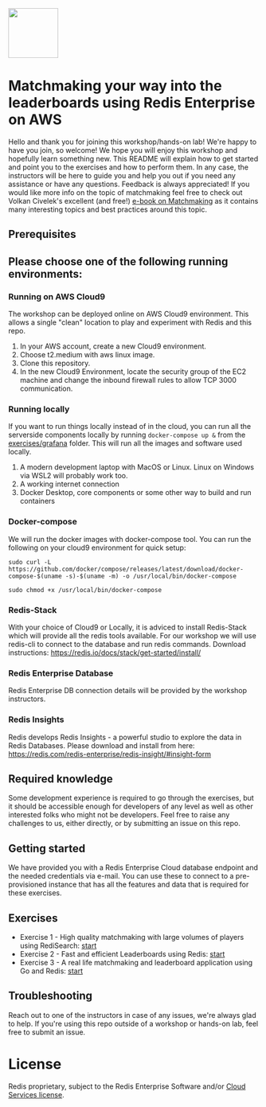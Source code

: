 <img src="img/redis-logo-full-color-rgb.png" height=100/>

# Matchmaking your way into the leaderboards using Redis Enterprise on AWS
Hello and thank you for joining this workshop/hands-on lab! We're happy to have you join, so welcome! We hope you will enjoy this workshop and hopefully learn something new. This README will explain how to get started and point you to the exercises and how to perform them. In any case, the instructors will be here to guide you and help you out if you need any assistance or have any questions. Feedback is always appreciated! If you would like more info on the topic of matchmaking feel free to check out Volkan Civelek's excellent (and free!) [e-book on Matchmaking](https://redis.com/docs/the-game-developers-guide-to-matchmaking/) as it contains many interesting topics and best practices around this topic.

## Prerequisites

## Please choose one of the following running environments:

### **Running on AWS Cloud9**
The workshop can be deployed online on AWS Cloud9 environment. This allows a single "clean" location to play and experiment with Redis and this repo.
1. In your AWS account, create a new Cloud9 environment.
2. Choose t2.medium with aws linux image.
3. Clone this repository.
4. In the new Cloud9 Environment, locate the security group of the EC2 machine and change the inbound firewall rules to allow TCP 3000 communication.

### **Running locally**
If you want to run things locally instead of in the cloud, you can run all the serverside components locally by running `docker-compose up &` from the [exercises/grafana](exercises/grafana) folder. This will run all the images and software used locally.

1. A modern development laptop with MacOS or Linux. Linux on Windows via WSL2 will probably work too.
1. A working internet connection
1. Docker Desktop, core components or some other way to build and run containers

### Docker-compose
We will run the docker images with docker-compose tool.
You can run the following on your cloud9 environment for quick setup: 

`sudo curl -L https://github.com/docker/compose/releases/latest/download/docker-compose-$(uname -s)-$(uname -m) -o /usr/local/bin/docker-compose`

`sudo chmod +x /usr/local/bin/docker-compose`

### Redis-Stack
With your choice of Cloud9 or Locally, it is adviced to install Redis-Stack which will provide all the redis tools available.
For our workshop we will use redis-cli to connect to the database and run redis commands.
Download instructions: https://redis.io/docs/stack/get-started/install/

### Redis Enterprise Database
Redis Enterprise DB connection details will be provided by the workshop instructors.

### Redis Insights
Redis develops Redis Insights - a powerful studio to explore the data in Redis Databases.
Please download and install from here: https://redis.com/redis-enterprise/redis-insight/#insight-form

## Required knowledge
Some development experience is required to go through the exercises, but it should be accessible enough for developers of any level as well as other interested folks who might not be developers. Feel free to raise any challenges to us, either directly, or by submitting an issue on this repo.

## Getting started
We have provided you with a Redis Enterprise Cloud database endpoint and the needed credentials via e-mail. You can use these to connect to a pre-provisioned instance that has all the features and data that is required for these exercises.


## Exercises

* Exercise 1 - High quality matchmaking with large volumes of players using RediSearch: [start](exercises/exercise-1-start.md)
* Exercise 2 - Fast and efficient Leaderboards using Redis: [start](exercises/exercise-2-start.md)
* Exercise 3 - A real life matchmaking and leaderboard application using Go and Redis: [start](exercises/exercise-3-start.md)

## Troubleshooting
Reach out to one of the instructors in case of any issues, we're always glad to help. If you're using this repo outside of a workshop or hands-on lab, feel free to submit an issue.

# License
Redis proprietary, subject to the Redis Enterprise Software and/or [Cloud Services license](https://redis.com/legal/cloud-tos/).
